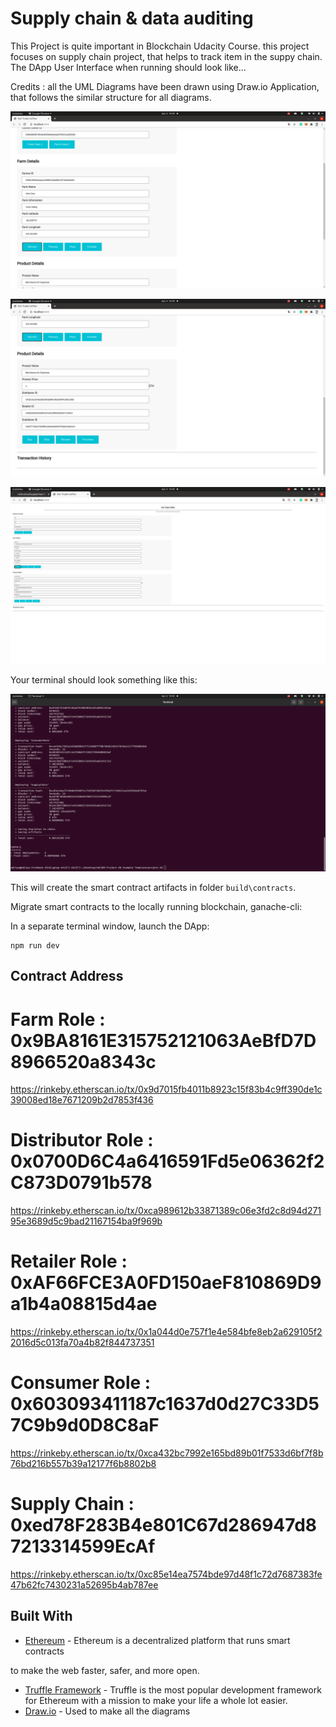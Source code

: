 # Supply chain & data auditing

This Project is quite important in Blockchain Udacity Course. this project focuses on supply chain project, that helps to track item in the suppy chain.
The DApp User Interface when running should look like...

Credits : all the UML Diagrams have been drawn using Draw.io Application, that follows the similar structure for all diagrams. 



![truffle test](images/Farm_Details.png)

![truffle test](images/Product_Details.png)

![truffle test](images/UI.png)


Your terminal should look something like this:

![truffle test](images/truffle_compile.png)

This will create the smart contract artifacts in folder ```build\contracts```.

Migrate smart contracts to the locally running blockchain, ganache-cli:




In a separate terminal window, launch the DApp:

```
npm run dev
```
## Contract Address

# Farm Role : 0x9BA8161E315752121063AeBfD7D8966520a8343c
https://rinkeby.etherscan.io/tx/0x9d7015fb4011b8923c15f83b4c9ff390de1c39008ed18e7671209b2d7853f436
# Distributor Role : 0x0700D6C4a6416591Fd5e06362f2C873D0791b578
https://rinkeby.etherscan.io/tx/0xca989612b33871389c06e3fd2c8d94d27195e3689d5c9bad21167154ba9f969b
# Retailer Role : 0xAF66FCE3A0FD150aeF810869D9a1b4a08815d4ae
https://rinkeby.etherscan.io/tx/0x1a044d0e757f1e4e584bfe8eb2a629105f22016d5c013fa70a4b82f844737351
# Consumer Role : 0x603093411187c1637d0d27C33D57C9b9d0D8C8aF
https://rinkeby.etherscan.io/tx/0xca432bc7992e165bd89b01f7533d6bf7f8b76bd216b557b39a12177f6b8802b8
# Supply Chain : 0xed78F283B4e801C67d286947d87213314599EcAf
https://rinkeby.etherscan.io/tx/0xc85e14ea7574bde97d48f1c72d7687383fe47b62fc7430231a52695b4ab787ee

## Built With

* [Ethereum](https://www.ethereum.org/) - Ethereum is a decentralized platform that runs smart contracts

to make the web faster, safer, and more open.
* [Truffle Framework](http://truffleframework.com/) - Truffle is the most popular development framework for Ethereum with a mission to make your life a whole lot easier.
* [Draw.io](https://draw.io/) - Used to make all the diagrams

